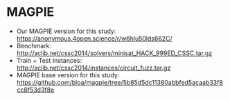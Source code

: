 # MAGPIE
* Our MAGPIE version for this study: https://anonymous.4open.science/r/w6hlu50lds662C/
* Benchmark: http://aclib.net/cssc2014/solvers/minisat_HACK_999ED_CSSC.tar.gz
* Train + Test Instances: http://aclib.net/cssc2014/instances/circuit_fuzz.tar.gz
* MAGPIE base version for this study: https://github.com/bloa/magpie/tree/5b85d5dc11380abbfed5acaab33f8cc8f53d3f8e